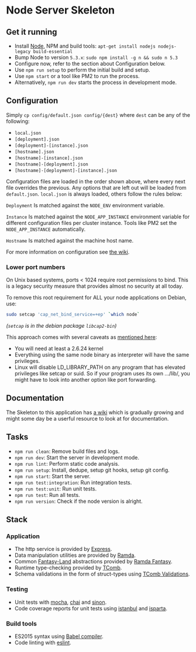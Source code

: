 # Node Server Skeleton

## Get it running

* Install [Node][1], NPM and build tools: `apt-get install nodejs nodejs-legacy build-essential`
* Bump Node to version `5.3.x`: `sudo npm install -g n && sudo n 5.3`
* Configure now, refer to the section about Configuration below.
* Use `npm run setup` to perform the initial build and setup.
* Use `npm start` or a tool like PM2 to run the process.
* Alternatively, `npm run dev` starts the process in development mode.

## Configuration

Simply `cp config/default.json config/{dest}` where `dest` can be any of the following:

* `local.json`
* `[deployment].json`
* `[deployment]-[instance].json`
* `[hostname].json`
* `[hostname]-[instance].json`
* `[hostname]-[deployment].json`
* `[hostname]-[deployment]-[instance].json`

Configuration files are loaded in the order shown above, where every next file
overrides the previous. Any options that are left out will be loaded from
`default.json`. `local.json` is always loaded, others follow the rules below:

`Deployment` Is matched against the `NODE_ENV` environment variable.

`Instance` Is matched against the `NODE_APP_INSTANCE` environment variable for
different configuration files per cluster instance. Tools like PM2 set the
`NODE_APP_INSTANCE` automatically.

`Hostname` Is matched against the machine host name.

For more information on configuration see [the wiki][2].

### Lower port numbers

On Unix based systems, ports < 1024 require root permissions to bind.
This is a legacy security measure that provides almost no security at all today.

To remove this root requirement for ALL your node applications on Debian, use:

```sh
sudo setcap 'cap_net_bind_service=+ep' `which node`
```

_(`setcap` is in the debian package `libcap2-bin`)_

This approach comes with several caveats as [mentioned here][17]:

* You will need at least a 2.6.24 kernel
* Everything using the same node binary as interpreter will have the same privileges.
* Linux will disable LD_LIBRARY_PATH on any program that has elevated privileges like setcap or suid.
  So if your program uses its own .../lib/, you might have to look into another option like port forwarding.

## Documentation

The Skeleton to this application has [a wiki][16] which is gradually growing and
might some day be a userful resource to look at for documentation.

## Tasks

* `npm run clean`: Remove build files and logs.
* `npm run dev`: Start the server in development mode.
* `npm run lint`: Perform static code analysis.
* `npm run setup`: Install, dedupe, setup git hooks, setup git config.
* `npm run start`: Start the server.
* `npm run test:integration`: Run integration tests.
* `npm run test:unit`: Run unit tests.
* `npm run test`: Run all tests.
* `npm run version`: Check if the node version is alright.

## Stack

### Application

* The http service is provided by [Express][14].
* Data manipulation utilities are provided by [Ramda][5].
* Common [Fantasy-Land][3] abstractions provided by [Ramda Fantasy][4].
* Runtime type-checking provided by [TComb][13].
* Schema validations in the form of struct-types using [TComb Validations][15].

### Testing

* Unit tests with [mocha][6], [chai][7] and [sinon][8].
* Code coverage reports for unit tests using [istanbul][9] and [isparta][10].

### Build tools

* ES2015 syntax using [Babel compiler][11].
* Code linting with [eslint][12].

<!-- ## References -->

[1]:   https://nodejs.org/download/
[2]:   https://github.com/lorenwest/node-config/wiki
[3]:   https://github.com/fantasyland/fantasy-land
[4]:   https://github.com/ramda/ramda-fantasy
[5]:   http://ramdajs.com/docs
[6]:   http://mochajs.org/
[7]:   http://chaijs.com/api/bdd/
[8]:   http://sinonjs.org/
[9]:   https://github.com/gotwarlost/istanbul
[10]:  https://github.com/douglasduteil/isparta
[11]:  https://babeljs.io/
[12]:  http://eslint.org/
[13]:  https://github.com/gcanti/tcomb
[14]:  http://expressjs.com/4x/api.html
[15]:  https://github.com/gcanti/tcomb-validation
[16]:  https://github.com/Avaq/node-server-skeleton/wiki
[17]:  http://stackoverflow.com/questions/413807/is-there-a-way-for-non-root-processes-to-bind-to-privileged-ports-1024-on-l#answer-414258
